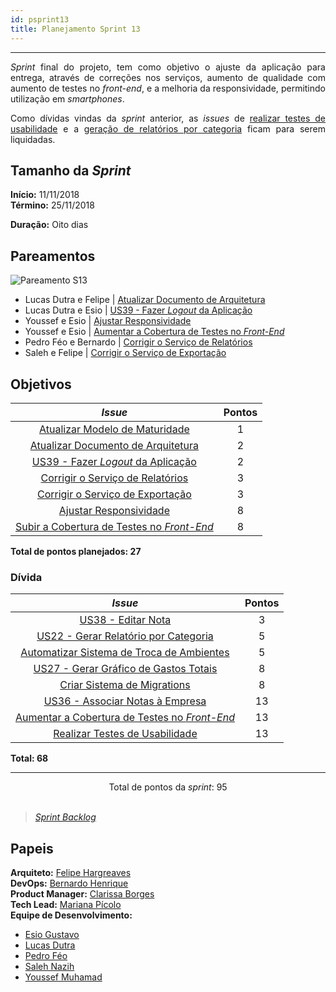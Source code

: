 ```yaml
---
id: psprint13   
title: Planejamento Sprint 13 
---
```


***    

<p align="justify">
<i>Sprint</i> final do projeto, tem como objetivo o ajuste da aplicação para entrega, através de correções nos serviços, aumento de qualidade com aumento de testes no <i>front-end</i>, e a melhoria da responsividade, permitindo utilização em <i>smartphones</i>.
</p>

<p align="justify">
Como dívidas vindas da <i>sprint</i> anterior, as <i>issues</i> de <a href="https://github.com/fga-eps-mds/2018.2-Kalkuli/issues/211" title="Testes de Usabilidade">realizar testes de usabilidade</a> e a <a href="https://github.com/fga-eps-mds/2018.2-Kalkuli/issues/204" title="US22 - Gerar Relatório por Categoria">geração de relatórios por categoria</a> ficam para serem liquidadas.
</p>

## Tamanho da _Sprint_      
**Início:** 11/11/2018   
**Término:** 25/11/2018   

**Duração:** Oito dias   

## Pareamentos   
 
![Pareamento S13](https://user-images.githubusercontent.com/15739610/48971106-ae4ed880-effc-11e8-81d1-2a5c9edb306c.png "Pareamentos Sprint 13")

- Lucas Dutra e Felipe |  [Atualizar Documento de Arquitetura](https://github.com/fga-eps-mds/2018.2-Kalkuli/issues/219)  
- Lucas Dutra e Esio |  [US39 - Fazer _Logout_ da Aplicação](https://github.com/fga-eps-mds/2018.2-Kalkuli/issues/220)   
- Youssef e Esio  |  [Ajustar Responsividade](https://github.com/fga-eps-mds/2018.2-Kalkuli/issues/221)  
- Youssef e Esio |  [Aumentar a Cobertura de Testes no _Front-End_](https://github.com/fga-eps-mds/2018.2-Kalkuli/issues/223)  
- Pedro Féo e Bernardo  |  [Corrigir o Serviço de Relatórios](https://github.com/fga-eps-mds/2018.2-Kalkuli/issues/224)  
- Saleh e Felipe  |  [Corrigir o Serviço de Exportação](https://github.com/fga-eps-mds/2018.2-Kalkuli/issues/225)   

## Objetivos   

|     _Issue_      |    Pontos   |
|:--------------:|:---------:|
|[Atualizar Modelo de Maturidade](https://github.com/fga-eps-mds/2018.2-Kalkuli/issues/222) | 1 |
|[Atualizar Documento de Arquitetura](https://github.com/fga-eps-mds/2018.2-Kalkuli/issues/219) | 2 |
|[US39 - Fazer _Logout_ da Aplicação](https://github.com/fga-eps-mds/2018.2-Kalkuli/issues/220) | 2 |
|[Corrigir o Serviço de Relatórios](https://github.com/fga-eps-mds/2018.2-Kalkuli/issues/224) | 3 |
|[Corrigir o Serviço de Exportação](https://github.com/fga-eps-mds/2018.2-Kalkuli/issues/225) | 3 |
|[Ajustar Responsividade](https://github.com/fga-eps-mds/2018.2-Kalkuli/issues/221) | 8 |
|[Subir a Cobertura de Testes no _Front-End_](https://github.com/fga-eps-mds/2018.2-Kalkuli/issues/223) | 8 |


<b>Total de pontos planejados: 27</b>  

### Dívida    

|     _Issue_      |    Pontos   |
|:--------------:|:---------:|
|[US38 - Editar Nota](https://github.com/fga-eps-mds/2018.2-Kalkuli/issues/203) | 3 |
|[US22 - Gerar Relatório por Categoria](https://github.com/fga-eps-mds/2018.2-Kalkuli/issues/204) | 5 |
|[Automatizar Sistema de Troca de Ambientes](https://github.com/fga-eps-mds/2018.2-Kalkuli/issues/209) | 5 |
|[US27 - Gerar Gráfico de Gastos Totais](https://github.com/fga-eps-mds/2018.2-Kalkuli/issues/206) | 8 |
|[Criar Sistema de Migrations](https://app.zenhub.com/workspace/o/fga-eps-mds/2018.2-kalkuli/issues/214)| 8 |
|[US36 - Associar Notas à Empresa](https://github.com/fga-eps-mds/2018.2-Kalkuli/issues/205) | 13 |
|[Aumentar a Cobertura de Testes no _Front-End_](https://github.com/fga-eps-mds/2018.2-Kalkuli/issues/206) | 13 |
|[Realizar Testes de Usabilidade](https://github.com/fga-eps-mds/2018.2-Kalkuli/issues/211)| 13 |

<b>Total: 68</b> 

***

<div style="text-align: center"> Total de pontos da <i>sprint</i>: 95 </div> <br>

> [_Sprint Backlog_](https://github.com/fga-eps-mds/2018.2-Kalkuli/milestone/14)  


## Papeis   


**Arquiteto:** [Felipe Hargreaves](https://github.com/Hargre)   
**DevOps:** [Bernardo Henrique](https://github.com/bernardohrl)  
**Product Manager:** [Clarissa Borges](https://github.com/clarissalimab)    
**Tech Lead:** [Mariana Pícolo](https://github.com/MarianaPicolo)   
**Equipe de Desenvolvimento:** 
- [Esio Gustavo](https://github.com/EsioFreitas)   
- [Lucas Dutra](https://github.com/lucasdutraf)   
- [Pedro Féo](https://github.com/Phe0)   
- [Saleh Nazih](https://github.com/devsalula)
- [Youssef Muhamad](https://github.com/youssef-md)   
